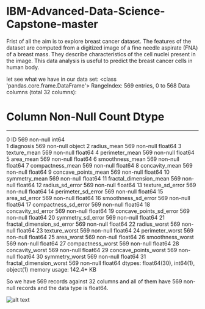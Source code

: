 # IBM-Advanced-Data-Science-Capstone-master







Frist of all the aim is to explore breast cancer dataset. The features of the dataset are computed from a digitized image of a fine needle aspirate (FNA) of a breast mass. They describe characteristics of the cell nuclei present in the image. This data analysis is useful to predict the breast cancer cells in human body.

let see what we have in our data set:
<class 'pandas.core.frame.DataFrame'>
RangeIndex: 569 entries, 0 to 568
Data columns (total 32 columns):

 #   Column                      Non-Null Count  Dtype  
---  ------                      --------------  -----  
 0   ID                          569 non-null    int64  
 1   diagnosis                   569 non-null    object 
 2   radius_mean                 569 non-null    float64
 3   texture_mean                569 non-null    float64
 4   perimeter_mean              569 non-null    float64
 5   area_mean                   569 non-null    float64
 6   smoothness_mean             569 non-null    float64
 7   compactness_mean            569 non-null    float64
 8   concavity_mean              569 non-null    float64
 9   concave_points_mean         569 non-null    float64
 10  symmetry_mean               569 non-null    float64
 11  fractal_dimension_mean      569 non-null    float64
 12  radius_sd_error             569 non-null    float64
 13  texture_sd_error            569 non-null    float64
 14  perimeter_sd_error          569 non-null    float64
 15  area_sd_error               569 non-null    float64
 16  smoothness_sd_error         569 non-null    float64
 17  compactness_sd_error        569 non-null    float64
 18  concavity_sd_error          569 non-null    float64
 19  concave_points_sd_error     569 non-null    float64
 20  symmetry_sd_error           569 non-null    float64
 21  fractal_dimension_sd_error  569 non-null    float64
 22  radius_worst                569 non-null    float64
 23  texture_worst               569 non-null    float64
 24  perimeter_worst             569 non-null    float64
 25  area_worst                  569 non-null    float64
 26  smoothness_worst            569 non-null    float64
 27  compactness_worst           569 non-null    float64
 28  concavity_worst             569 non-null    float64
 29  concave_points_worst        569 non-null    float64
 30  symmetry_worst              569 non-null    float64
 31  fractal_dimension_worst     569 non-null    float64
dtypes: float64(30), int64(1), object(1)
memory usage: 142.4+ KB

So we have 569 records against 32 columns and all of them have 569 non-null records and the data type is float64.



![alt text](https://github.com/ibra-him766/Advanced-Data-Science-Final-Project/Image/target_column.png)
